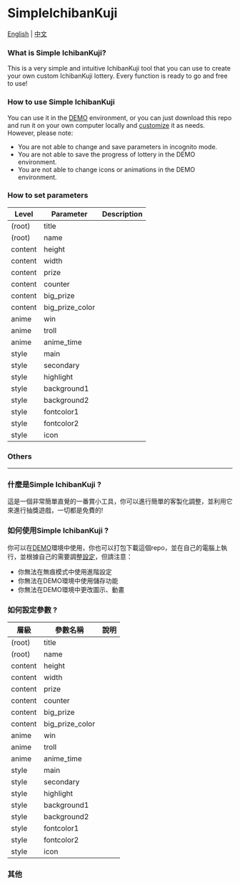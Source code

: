 # SimpleIchibanKuji

[English](#english) | [中文](#中文)

### What is Simple IchibanKuji?<a id='english'></a>
This is a very simple and intuitive IchibanKuji tool that you can use to create your own custom IchibanKuji lottery. Every function is ready to go and free to use!

### How to use Simple IchibanKuji

You can use it in the [DEMO](https://tool.bucod.me/ichibankuji_demo/ "DEMO") environment, or you can just download this repo and run it on your own computer locally and [customize](#paras) it as needs. However, please note:
- You are not able to change and save parameters in incognito mode.
- You are not able to save the progress of lottery in the DEMO environment.
- You are not able to change icons or animations in the DEMO environment.

### How to set parameters<a id='paras'></a>
Level | Parameter | Description
------------- | ------------- | -------------
(root) | title | 
(root) | name | 
content | height | 
content | width | 
content | prize | 
content | counter | 
content | big_prize | 
content | big_prize_color | 
anime | win | 
anime | troll | 
anime | anime_time | 
style | main | 
style | secondary | 
style | highlight | 
style | background1 | 
style | background2 | 
style | fontcolor1 | 
style | fontcolor2 | 
style | icon | 

### Others

----

### 什麼是Simple IchibanKuji ?<a id='中文'></a>
這是一個非常簡單直覺的一番賞小工具，你可以進行簡單的客製化調整，並利用它來進行抽獎遊戲，一切都是免費的!

### 如何使用Simple IchibanKuji ?
你可以在[DEMO](https://tool.bucod.me/ichibankuji_demo/ "DEMO")環境中使用，你也可以打包下載這個repo，並在自己的電腦上執行，並根據自己的需要調整[設定](#設定)，但請注意：
- 你無法在無痕模式中使用進階設定
- 你無法在DEMO環境中使用儲存功能
- 你無法在DEMO環境中更改圖示、動畫

### 如何設定參數 ?<a id='設定'></a>
層級 | 參數名稱 | 說明
------------- | ------------- | -------------
(root) | title | 
(root) | name | 
content | height | 
content | width | 
content | prize | 
content | counter | 
content | big_prize | 
content | big_prize_color | 
anime | win | 
anime | troll | 
anime | anime_time | 
style | main | 
style | secondary | 
style | highlight | 
style | background1 | 
style | background2 | 
style | fontcolor1 | 
style | fontcolor2 | 
style | icon | 

### 其他
